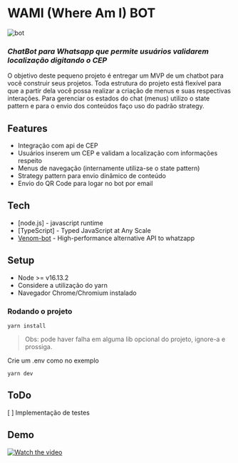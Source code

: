 # WAMI (Where Am I) BOT 

![bot](https://i.ibb.co/7STtvmQ/WAMI.png)

### _ChatBot para Whatsapp que permite usuários validarem localização digitando o CEP_
O objetivo deste pequeno projeto é entregar um MVP de um chatbot para você construir seus projetos.
Toda estrutura do projeto está flexível para que a partir dela você possa realizar a criação de menus e suas respectivas interações.
Para gerenciar os estados do chat (menus) utilizo o state pattern e para o envio dos conteúdos faço uso do padrão strategy.

## Features

- Integração com api de CEP 
- Usuários inserem um CEP e validam a localização com informações respeito
- Menus de navegação (internamente utiliza-se o state pattern)
- Strategy pattern para envio dinâmico de conteúdo
- Envio do QR Code para logar no bot por email

## Tech

- [node.js] - javascript runtime
- [TypeScript] - Typed JavaScript at Any Scale
- [Venom-bot](https://www.npmjs.com/package/venom-bot) - High-performance alternative API to whatzapp

## Setup 
- Node >= v16.13.2
- Considere a utilização do yarn
- Navegador Chrome/Chromium instalado

### Rodando o projeto
```console
yarn install
```
> Obs: pode haver falha em alguma lib opcional do projeto, ignore-a e prossiga.

Crie um .env como no exemplo

```console
yarn dev
```

## ToDo
[ ] Implementação de testes

## Demo

[![Watch the video](https://i.ibb.co/vYxn0Sw/image.png)](https://www.youtube.com/watch?v=FWpWV0jm9ew)



 
